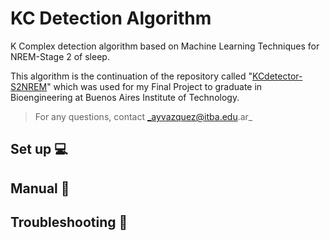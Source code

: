 # KC Detection Algorithm

K Complex detection algorithm based on Machine Learning Techniques for NREM-Stage 2 of sleep.

This algorithm is the continuation of the repository called "[KCdetector-S2NREM](https://github.com/aylinavch/KCdetector-S2NREM)" which was used for my Final Project to graduate in Bioengineering at Buenos Aires Institute of Technology.

> For any questions, contact _ayvazquez@itba.edu.ar_

## Set up 💻


## Manual 📑


## Troubleshooting 🚫
